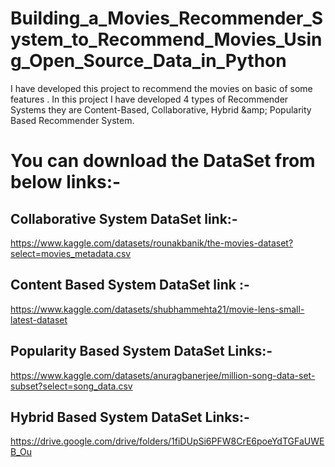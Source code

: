 # Building_a_Movies_Recommender_System_to_Recommend_Movies_Using_Open_Source_Data_in_Python
I have developed this project to recommend the movies on basic of some features . In this project I have developed 4 types of Recommender Systems they are Content-Based, Collaborative, Hybrid &amp;amp; Popularity Based Recommender System.

# You can download the DataSet from below links:-
## Collaborative System DataSet link:-
https://www.kaggle.com/datasets/rounakbanik/the-movies-dataset?select=movies_metadata.csv

## Content Based System DataSet link :-
https://www.kaggle.com/datasets/shubhammehta21/movie-lens-small-latest-dataset

## Popularity Based System DataSet Links:-
https://www.kaggle.com/datasets/anuragbanerjee/million-song-data-set-subset?select=song_data.csv

## Hybrid Based System DataSet Links:-
https://drive.google.com/drive/folders/1fiDUpSi6PFW8CrE6poeYdTGFaUWEB_Ou
